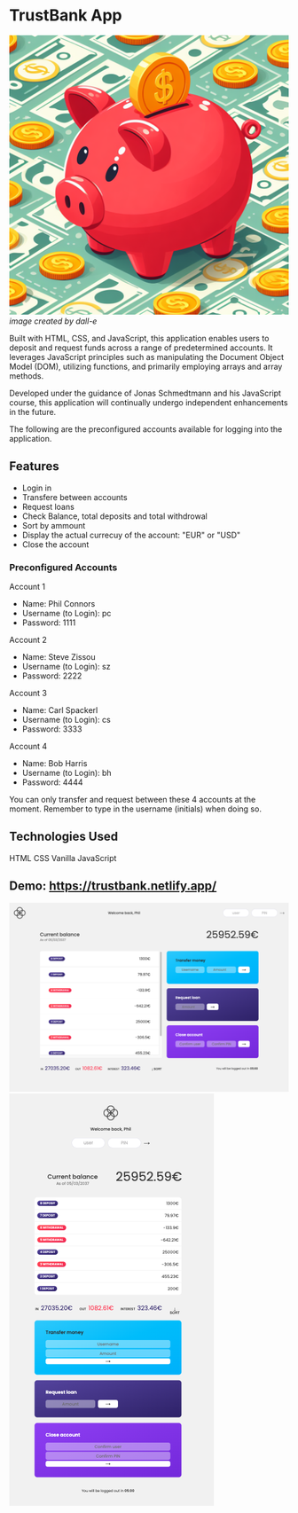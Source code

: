 # TrustBank App

![piggy bank](pig.jpg)
*image created by dall-e*

Built with HTML, CSS, and JavaScript, this application enables users to deposit and request funds across a range of predetermined accounts. It leverages JavaScript principles such as manipulating the Document Object Model (DOM), utilizing functions, and primarily employing arrays and array methods.

Developed under the guidance of Jonas Schmedtmann and his JavaScript course, this application will continually undergo independent enhancements in the future.

The following are the preconfigured accounts available for logging into the application.

## Features

- Login in
- Transfere between accounts
- Request loans
- Check Balance, total deposits and total withdrowal
- Sort by ammount
- Display the actual currecuy of the account: "EUR" or "USD"
- Close the account

### Preconfigured Accounts

Account 1

- Name: Phil Connors
- Username (to Login): pc
- Password: 1111

Account 2

- Name: Steve Zissou
- Username (to Login): sz
- Password: 2222

Account 3

- Name: Carl Spackerl
- Username (to Login): cs
- Password: 3333

Account 4

- Name: Bob Harris
- Username (to Login): bh
- Password: 4444

You can only transfer and request between these 4 accounts at the moment. Remember to type in the username (initials) when doing so.

## Technologies Used

HTML
CSS
Vanilla JavaScript

## Demo: https://trustbank.netlify.app/

![BackApp Demo Web view ](AppView.png)
![BackApp Demo Mobile view ](MobileView.png)
